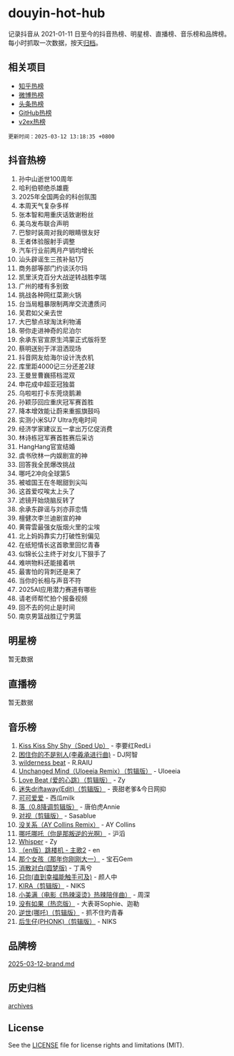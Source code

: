 # douyin-hot-hub

记录抖音从 2021-01-11 日至今的抖音热榜、明星榜、直播榜、音乐榜和品牌榜。每小时抓取一次数据，按天[归档](archives)。

## 相关项目

- [知乎热榜](https://github.com/lonnyzhang423/zhihu-hot-hub)
- [微博热榜](https://github.com/lonnyzhang423/weibo-hot-hub)
- [头条热榜](https://github.com/lonnyzhang423/toutiao-hot-hub)
- [GitHub热榜](https://github.com/lonnyzhang423/github-hot-hub)
- [v2ex热榜](https://github.com/lonnyzhang423/v2ex-hot-hub)


`更新时间：2025-03-12 13:18:35 +0800`

## 抖音热榜

1. 孙中山逝世100周年
1. 哈利伯顿绝杀雄鹿
1. 2025年全国两会的科创氛围
1. 本周天气复杂多样
1. 张本智和用重庆话致谢粉丝
1. 美乌发布联合声明
1. 巴黎时装周对我的眼睛很友好
1. 王者体验服射手调整
1. 汽车行业前两月产销均增长
1. 汕头辟谣生三孩补贴1万
1. 商务部等部门约谈沃尔玛
1. 凯里沃克百分大战逆转战胜李瑞
1. 广州的楼有多别致
1. 挑战各种网红菜涮火锅
1. 台当局粗暴限制两岸交流遭质问
1. 吴君如父亲去世
1. 大巴黎点球淘汰利物浦
1. 带你走进神奇的尼泊尔
1. 余承东官宣原生鸿蒙正式版将至
1. 蔡明送别于洋泪洒现场
1. 抖音网友给海尔设计洗衣机
1. 库里距4000记三分还差2球
1. 王曼昱曹巍搭档混双
1. 申花成中超亚冠独苗
1. 乌啦啦打卡东莞烧鹅濑
1. 孙颖莎回应重庆冠军赛首胜
1. 降本增效能让蔚来重振旗鼓吗
1. 实测小米SU7 Ultra充电时间
1. 经济学家建议五一拿出万亿促消费
1. 林诗栋冠军赛首胜赛后采访
1. HangHang官宣结婚
1. 虞书欣林一内娱剧宣的神
1. 回答我全民爆改挑战
1. 哪吒2冲向全球第5
1. 被嘘国王在冬眠甜到尖叫
1. 这首爱哎唉太上头了
1. 滤镜开始烧脑反转了
1. 余承东辟谣与刘亦菲恋情
1. 檀健次李兰迪剧宣的神
1. 黄霄雲最强女版烟火里的尘埃
1. 北上妈妈靠实力打破性别偏见
1. 在纸短情长这首歌里回忆青春
1. 似锦长公主终于对女儿下狠手了
1. 难哄物料还能接着哄
1. 最害怕的背刺还是来了
1. 当你的长相与声音不符
1. 2025AI应用潜力赛道有哪些
1. 请老师帮忙拍个报备视频
1. 回不去的何止是时间
1. 南京男篮战胜辽宁男篮

## 明星榜

暂无数据

## 直播榜

暂无数据

## 音乐榜

1. [Kiss Kiss Shy Shy（Sped Up）](https://sf5-hl-cdn-tos.douyinstatic.com/obj/tos-cn-ve-2774/oYpXDAeGgQK0zfPaji7iKUixpCXFGILeLGmvYA) - 李要红RedLi
1. [困住你的不是别人(李羲承进行曲)](https://sf3-cdn-tos.douyinstatic.com/obj/tos-cn-ve-2774/okWrrVL1iQGZbfHVeCPAe7IaerYfM2jEQi5mNI) - DJ阿智
1. [wilderness beat](https://sf3-cdn-tos.douyinstatic.com/obj/tos-cn-ve-2774/o0oBmODSFCpfFdLRGzAAFC2ah9AIMEQfAOueVE) - R.RAIU
1. [Unchanged Mind（Uloeeia Remix）（剪辑版）](https://sf3-cdn-tos.douyinstatic.com/obj/tos-cn-ve-2774/oIHYu1YfsziJqmggAqBsXOiiI2Y1QB6I61RsMW) - Uloeeia
1. [Love Beat  (爱的心跳）（剪辑版）](https://sf3-cdn-tos.douyinstatic.com/obj/tos-cn-ve-2774/oUlARwvEINIisZ9nCnKMZiYFGfCCYLtDADDBge) - Zy
1. [迷失driftaway(Edit)（剪辑版）](https://sf3-cdn-tos.douyinstatic.com/obj/tos-cn-ve-2774/ogaa1xGNeFO6FCaMgO8PzzAceEI4fBLDMi15H3) - 喪甜老爹&今日网抑
1. [可可爱爱](https://sf3-cdn-tos.douyinstatic.com/obj/tos-cn-ve-2774/0deb1e75aea643b9927ba26aaafa29dd) - 西瓜milk
1. [落（0.8降调剪辑版）](https://sf3-cdn-tos.douyinstatic.com/obj/tos-cn-ve-2774/ociN0WUv3APijBYr6DUmAHmdkZ5MjM6gIF3iA) - 唐伯虎Annie
1. [对视（剪辑版）](https://sf3-cdn-tos.douyinstatic.com/obj/tos-cn-ve-2774/ogKtIhiB0WfAa18F9z3uWODMtZi2ysB1VuAIsQ) - Sasablue
1. [没关系（AY Collins Remix）](https://sf3-cdn-tos.douyinstatic.com/obj/tos-cn-ve-2774/oIBbI5Ghw4zdUCQMJrDEFaAQilZP3EIDSi7MW) - AY Collins
1. [哪吒哪吒（你是那叛逆的光啊）](https://sf5-hl-cdn-tos.douyinstatic.com/obj/tos-cn-ve-2774/oUkQCgCDnBanFehFEFQDxCQntAOIfp9gyZYFVo) - 沪滔
1. [Whisper](https://sf3-cdn-tos.douyinstatic.com/obj/tos-cn-ve-2774/oEeYKDxIDCFuArkftgkGqCnG7xZtRC2rEMKBQi) - Zy
1. [（en版）跳楼机 - 主歌2](https://sf6-cdn-tos.douyinstatic.com/obj/tos-cn-ve-2774/oklN6GvgQ2L8DpPeaAGf1gPeyKzjXFwHIwoCZv) - en
1. [那个女孩（那年你刚刚大一）](https://sf3-cdn-tos.douyinstatic.com/obj/tos-cn-ve-2774/o4IZw7TlivwiBBBMA2rIgWrGNIrjFroh6bPqQ) - 宝石Gem
1. [消散对白(圆梦版)](https://sf3-cdn-tos.douyinstatic.com/obj/tos-cn-ve-2774/og4jB5I5IizzoZVAAAzWgBMAsMDWoArfwBOiFs) - 丁禹兮
1. [只你(直到幸福能触手可及)](https://sf3-cdn-tos.douyinstatic.com/obj/tos-cn-ve-2774/o0lBkRDzFTeaVSUz3ZZSCBVtZ5DIMQGfgmEAuE) - 颜人中
1. [KIRA（剪辑版）](https://sf3-cdn-tos.douyinstatic.com/obj/tos-cn-ve-2774/o0Bq3TvdHqOfzihWrHyABMociuMA3Inwsbx9Wi) - NIKS
1. [小美满（电影《热辣滚烫》热辣陪伴曲）](https://sf5-hl-cdn-tos.douyinstatic.com/obj/tos-cn-ve-2774/o0GAn2lSgfZIDUgtevCGDQYnFg4CwnrBaxbTZL) - 周深
1. [没有如果（热恋版）](https://sf3-cdn-tos.douyinstatic.com/obj/tos-cn-ve-2774/o4iETqbxIThtCXlBeV0DfAhZsbCFGhagYupnMx) - 大表哥Sophie、迦勒
1. [逆世(哪吒)（剪辑版）](https://sf3-cdn-tos.douyinstatic.com/obj/tos-cn-ve-2774/oMIEZAfEogrLnzfDWMBiZKCWuXIUFLtRDsOFWs) - 抓不住旳青春
1. [后生仔(PHONK)（剪辑版）](https://sf3-cdn-tos.douyinstatic.com/obj/tos-cn-ve-2774/o0TzmfumdQAJ1aGG9F5LfTXIYeGcqYKRPAeFdJ) - NIKS

## 品牌榜

[2025-03-12-brand.md](archives/2025-03-12-brand.md)

## 历史归档

[archives](archives)

## License

See the [LICENSE](LICENSE) file for license rights and limitations (MIT).
